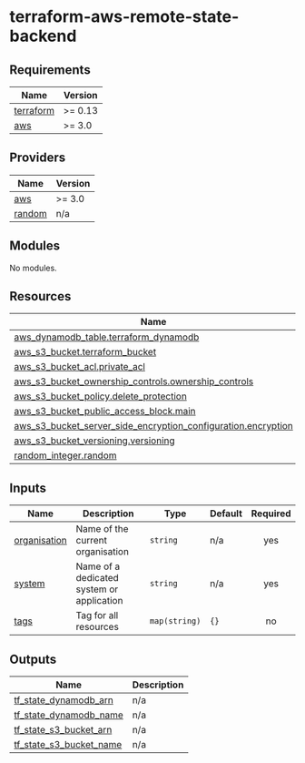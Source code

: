 # terraform-aws-remote-state-backend

<!-- BEGINNING OF PRE-COMMIT-TERRAFORM DOCS HOOK -->
## Requirements

| Name | Version |
|------|---------|
| <a name="requirement_terraform"></a> [terraform](#requirement\_terraform) | >= 0.13 |
| <a name="requirement_aws"></a> [aws](#requirement\_aws) | >= 3.0 |

## Providers

| Name | Version |
|------|---------|
| <a name="provider_aws"></a> [aws](#provider\_aws) | >= 3.0 |
| <a name="provider_random"></a> [random](#provider\_random) | n/a |

## Modules

No modules.

## Resources

| Name | Type |
|------|------|
| [aws_dynamodb_table.terraform_dynamodb](https://registry.terraform.io/providers/hashicorp/aws/latest/docs/resources/dynamodb_table) | resource |
| [aws_s3_bucket.terraform_bucket](https://registry.terraform.io/providers/hashicorp/aws/latest/docs/resources/s3_bucket) | resource |
| [aws_s3_bucket_acl.private_acl](https://registry.terraform.io/providers/hashicorp/aws/latest/docs/resources/s3_bucket_acl) | resource |
| [aws_s3_bucket_ownership_controls.ownership_controls](https://registry.terraform.io/providers/hashicorp/aws/latest/docs/resources/s3_bucket_ownership_controls) | resource |
| [aws_s3_bucket_policy.delete_protection](https://registry.terraform.io/providers/hashicorp/aws/latest/docs/resources/s3_bucket_policy) | resource |
| [aws_s3_bucket_public_access_block.main](https://registry.terraform.io/providers/hashicorp/aws/latest/docs/resources/s3_bucket_public_access_block) | resource |
| [aws_s3_bucket_server_side_encryption_configuration.encryption](https://registry.terraform.io/providers/hashicorp/aws/latest/docs/resources/s3_bucket_server_side_encryption_configuration) | resource |
| [aws_s3_bucket_versioning.versioning](https://registry.terraform.io/providers/hashicorp/aws/latest/docs/resources/s3_bucket_versioning) | resource |
| [random_integer.random](https://registry.terraform.io/providers/hashicorp/random/latest/docs/resources/integer) | resource |

## Inputs

| Name | Description | Type | Default | Required |
|------|-------------|------|---------|:--------:|
| <a name="input_organisation"></a> [organisation](#input\_organisation) | Name of the current organisation | `string` | n/a | yes |
| <a name="input_system"></a> [system](#input\_system) | Name of a dedicated system or application | `string` | n/a | yes |
| <a name="input_tags"></a> [tags](#input\_tags) | Tag for all resources | `map(string)` | `{}` | no |

## Outputs

| Name | Description |
|------|-------------|
| <a name="output_tf_state_dynamodb_arn"></a> [tf\_state\_dynamodb\_arn](#output\_tf\_state\_dynamodb\_arn) | n/a |
| <a name="output_tf_state_dynamodb_name"></a> [tf\_state\_dynamodb\_name](#output\_tf\_state\_dynamodb\_name) | n/a |
| <a name="output_tf_state_s3_bucket_arn"></a> [tf\_state\_s3\_bucket\_arn](#output\_tf\_state\_s3\_bucket\_arn) | n/a |
| <a name="output_tf_state_s3_bucket_name"></a> [tf\_state\_s3\_bucket\_name](#output\_tf\_state\_s3\_bucket\_name) | n/a |
<!-- END OF PRE-COMMIT-TERRAFORM DOCS HOOK -->
